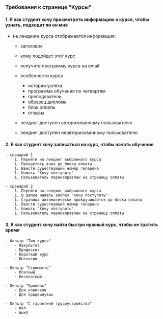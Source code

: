 ### Требования к странице "Курсы"

#### 1. Я как студент хочу просмотреть информацию о курсе, чтобы узнать, подходит ли он мне
    
- на лендинге курса отображается информация:
    - заголовок
    - кому подойдет этот курс
    - получите программу курса на email
    - особенности курса
        - истории успеха
        - программа обучения по четвертям
        - преподаватели
        - образец диплома
        - блок оплаты
        - отзывы
        
    - лендинг доступен авторизованному пользователю
    - лендинг доступен неавторизованному пользователю
        
#### 2. Я как студент хочу записаться на курс, чтобы начать обучение
    
    - сценарий 1
        1. Перейти на лендинг выбранного курса
        1. Прокрутить вниз до блока оплаты
        1. Ввести существующий номер телефона 
        1. Нажать "Хочу поступить"
        1. Пользователь перенаправлен на страницу оплаты
        
    - сценарий 2
        1. Перейти на лендинг выбранного курса
        1. В шапке нажать кнопку "Хочу поступить"
        1. Страница автоматически прокручивается до блока оплаты 
        1. Ввести существующий номер телефона 
        1. Нажать "Хочу поступить" 
        1. Пользователь перенаправлен на страницу оплаты
        
#### 3. Я как студент хочу найти быстро нужный курс, чтобы не тратить время

    - Фильтр "Тип курса"
        - Факультет
        - Профессия
        - Короткий курс
        - Интенсив
        
    - Фильтр "Стоимость"
        - Платный
        - Бесплатный
        
    - Фильтр "Уровень"
        - Для новичков
        - Для продвинутых
        
    - Фильтр "С гарантией трудоустройства"
        - вкл
        - выкл
